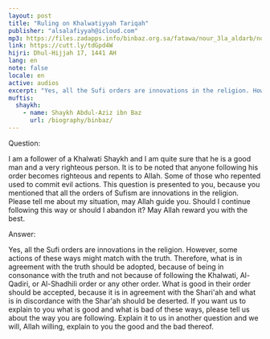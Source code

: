 ```yaml
---
layout: post
title: "Ruling on Khalwatiyyah Tariqah"
publisher: "alsalafiyyah@icloud.com"
mp3: https://files.zadapps.info/binbaz.org.sa/fatawa/nour_3la_aldarb/nour_463/46305.mp3
link: https://cutt.ly/tdGpd4W
hijri: Dhul-Hijjah 17, 1441 AH
lang: en
note: false
locale: en
active: audios
excerpt: "Yes, all the Sufi orders are innovations in the religion. However, some actions of these ways might match with the truth."
muftis:
  shaykh: 
    - name: Shaykh Abdul-Aziz ibn Baz
      url: /biography/binbaz/
---
```


Question:

I am a follower of a Khalwati Shaykh and I am quite sure that he is a good man and a very righteous person. It is to be noted that anyone following his order becomes righteous and repents to Allah. Some of those who repented used to commit evil actions. This question is presented to you, because you mentioned that all the orders of Sufism are innovations in the religion. Please tell me about my situation, may Allah guide you. Should I continue following this way or should I abandon it? May Allah reward you with the best. 

Answer:

Yes, all the Sufi orders are innovations in the religion. However, some actions of these ways might match with the truth. Therefore, what is in agreement with the truth should be adopted, because of being in consonance with the truth and not because of following the Khalwati, Al-Qadiri, or Al-Shadhili order or any other order. What is good in their order should be accepted, because it is in agreement with the Shari'ah and what is in discordance with the Shar'ah should be deserted. If you want us to explain to you what is good and what is bad of these ways, please tell us about the way you are following. Explain it to us in another question and we will, Allah willing, explain to you the good and the bad thereof.
